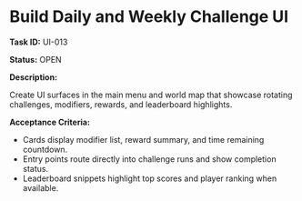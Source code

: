 # Build Daily and Weekly Challenge UI

**Task ID:** UI-013

**Status:** OPEN

**Description:**

Create UI surfaces in the main menu and world map that showcase rotating challenges, modifiers, rewards, and leaderboard highlights.

**Acceptance Criteria:**

- Cards display modifier list, reward summary, and time remaining countdown.
- Entry points route directly into challenge runs and show completion status.
- Leaderboard snippets highlight top scores and player ranking when available.
